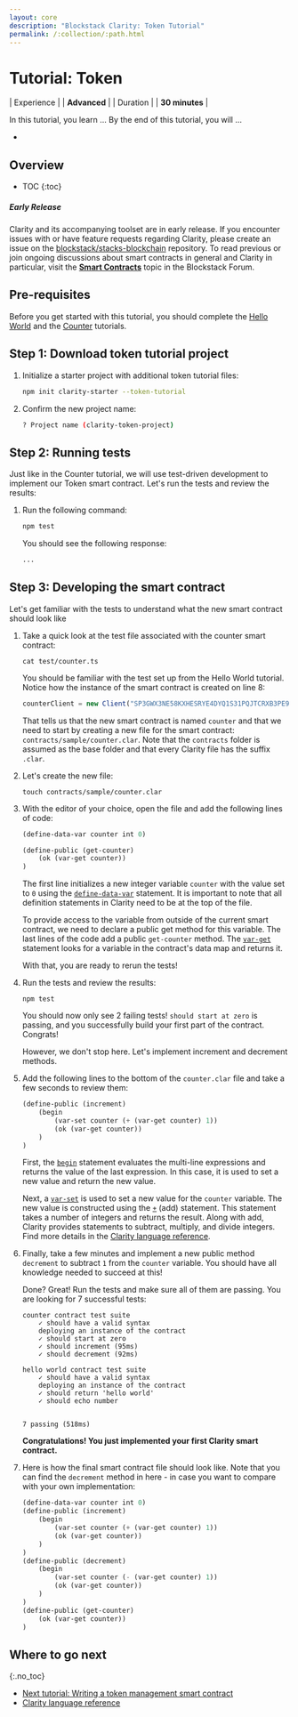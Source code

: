 ```yaml
---
layout: core
description: "Blockstack Clarity: Token Tutorial"
permalink: /:collection/:path.html
---
```

# Tutorial: Token

| Experience | | **Advanced**  |
| Duration | | **30 minutes** |

In this tutorial, you learn ... By the end of this tutorial, you will ...

* 

## Overview

* TOC
{:toc}

<div class="uk-card uk-card-default uk-card-body">
<h5>Early Release</h5>
<p>Clarity and its accompanying toolset are in early release. If you encounter issues with or have feature requests regarding Clarity, please create an issue on the <a href='https://github.com/blockstack/stacks-blockchain/issues' target='_blank'>blockstack/stacks-blockchain</a> repository. To read previous or join ongoing discussions about smart contracts in general and Clarity in particular, visit the <strong><a href='https://forum.blockstack.org/c/clarity' target='_blank'>Smart Contracts</a></strong> topic in the Blockstack Forum.
</p>
</div>

## Pre-requisites

Before you get started with this tutorial, you should complete the [Hello World](tutorial.html) and the [Counter](tutorial-counter.html) tutorials.

## Step 1: Download token tutorial project

1. Initialize a starter project with additional token tutorial files:

    ```bash
    npm init clarity-starter --token-tutorial
    ```

2. Confirm the new project name:

    ```bash
    ? Project name (clarity-token-project)
    ```

## Step 2: Running tests

Just like in the Counter tutorial, we will use test-driven development to implement our Token smart contract. Let's run the tests and review the results:

1. Run the following command:

    ```bash
    npm test
    ```

    You should see the following response:

    ```bash
    ...
    ```

## Step 3: Developing the smart contract

Let's get familiar with the tests to understand what the new smart contract should look like

1. Take a quick look at the test file associated with the counter smart contract:

    ```shell
    cat test/counter.ts
    ```

    You should be familiar with the test set up from the Hello World tutorial. Notice how the instance of the smart contract is created on line 8:

    ```js
    counterClient = new Client("SP3GWX3NE58KXHESRYE4DYQ1S31PQJTCRXB3PE9SB.counter", "sample/counter", provider);
    ```

    That tells us that the new smart contract is named `counter` and that we need to start by creating a new file for the smart contract: `contracts/sample/counter.clar`. Note that the `contracts` folder is assumed as the base folder and that every Clarity file has the suffix `.clar`.

2. Let's create the new file:

    ```shell
    touch contracts/sample/counter.clar
    ```

3. With the editor of your choice, open the file and add the following lines of code:

    ```cl
    (define-data-var counter int 0)

    (define-public (get-counter)
        (ok (var-get counter))
    )
    ```

    The first line initializes a new integer variable `counter` with the value set to `0` using the [`define-data-var`](https://docs.blockstack.org/core/smart/clarityref#define-data-var) statement. It is important to note that all definition statements in Clarity need to be at the top of the file.

    To provide access to the variable from outside of the current smart contract, we need to declare a public get method for this variable. The last lines of the code add a public `get-counter` method. The [`var-get`](https://docs.blockstack.org/core/smart/clarityref#var-get) statement looks for a variable in the contract's data map and returns it.

    With that, you are ready to rerun the tests!

4. Run the tests and review the results:

    ```shell
    npm test
    ```

    You should now only see 2 failing tests! `should start at zero` is passing, and you successfully build your first part of the contract. Congrats!

    However, we don't stop here. Let's implement increment and decrement methods.

5. Add the following lines to the bottom of the `counter.clar` file and take a few seconds to review them:

    ```cl
    (define-public (increment)
        (begin
            (var-set counter (+ (var-get counter) 1))
            (ok (var-get counter))
        )
    )
    ```

    First, the [`begin`](https://docs.blockstack.org/core/smart/clarityref#begin) statement evaluates the multi-line expressions and returns the value of the last expression. In this case, it is used to set a new value and return the new value.

    Next, a [`var-set`](https://docs.blockstack.org/core/smart/clarityref#var-set) is used to set a new value for the `counter` variable. The new value is constructed using the [`+`](https://docs.blockstack.org/core/smart/clarityref#-add) (add) statement. This statement takes a number of integers and returns the result. Along with add, Clarity provides statements to subtract, multiply, and divide integers. Find more details in the [Clarity language reference](https://docs.blockstack.org/core/smart/clarityref).

6. Finally, take a few minutes and implement a new public method `decrement` to subtract `1` from the `counter` variable. You should have all knowledge needed to succeed at this!

    Done? Great! Run the tests and make sure all of them are passing. You are looking for 7 successful tests:

    ```shell
    counter contract test suite
        ✓ should have a valid syntax
        deploying an instance of the contract
        ✓ should start at zero
        ✓ should increment (95ms)
        ✓ should decrement (92ms)

    hello world contract test suite
        ✓ should have a valid syntax
        deploying an instance of the contract
        ✓ should return 'hello world'
        ✓ should echo number


    7 passing (518ms)
    ```

    **Congratulations! You just implemented your first Clarity smart contract.**

7. Here is how the final smart contract file should look like. Note that you can find the `decrement` method in here - in case you want to compare with your own implementation:

    ```cl
    (define-data-var counter int 0)
    (define-public (increment)
        (begin
            (var-set counter (+ (var-get counter) 1))
            (ok (var-get counter))
        )
    )
    (define-public (decrement)
        (begin
            (var-set counter (- (var-get counter) 1))
            (ok (var-get counter))
        )
    )
    (define-public (get-counter)
        (ok (var-get counter))
    )
    ```

## Where to go next

{:.no_toc}

* <a href="tutorial-token.html">Next tutorial: Writing a token management smart contract</a>
* <a href="clarityRef.html">Clarity language reference</a>
